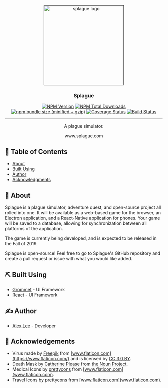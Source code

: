 <p align="center">
  <a href="" rel="noopener">
 <img width=256px height=256px src="https://github.com/alexlee-dev/splague/raw/master/splague.svg?sanitize=true" alt="splague logo"></a>
</p>

<h3 align="center">Splague</h3>

<div align="center">

[![NPM Version][npm-image]][npm-url] [![NPM Total Downloads][npm-downloads]][npm-url] [![npm bundle size (minified + gzip)][size-image]][npm-url] [![Coverage Status](https://coveralls.io/repos/github/alexlee-dev/splague/badge.svg?branch=master)](https://coveralls.io/github/alexlee-dev/splague?branch=master) [![Build Status](https://travis-ci.org/alexlee-dev/splague.svg?branch=master)](https://travis-ci.org/alexlee-dev/splague.svg?branch=master)

</div>

---

<p align="center"> A plague simulator.
    <br> 
</p>

<div align="center">www.splague.com</div>

## 📝 Table of Contents

- [About](#about)
- [Built Using](#built_using)
- [Author](#author)
- [Acknowledgments](#acknowledgement)

## 🧐 About <a name="about"></a>

Splague is a plague simulator, adventure quest, and open-source project all rolled into one. It will be available as a web-based game for the browser, an Electron application, and a React-Native application for phones. Your game will be saved to a database, allowing for synchronization between all platforms of the application.

The game is currently being developed, and is expected to be released in the Fall of 2019.

Splague is open-source! Feel free to go to Splague's GitHub repository and create a pull request or issue with what you would like added.

## ⛏️ Built Using <a name="built_using"></a>

- [Grommet](https://v2.grommet.io/) - UI Framework
- [React](https://reactjs.org/) - UI Framework

## ✍️ Author <a name="author"></a>

- [Alex Lee](https://github.com/alexlee-dev) - Developer

## 🎉 Acknowledgements <a name="acknowledgement"></a>

- Virus made by [Freepik](https://www.freepik.com) from [www.flaticon.com](https://www.flaticon.com/) and is licensed by [CC 3.0 BY](http://creativecommons.org/licenses/by/3.0/).
- Death Mask by [Catherine Please](https://thenounproject.com/CatherinePlease/) from [the Noun Project](https://thenounproject.com/).
- Medical Icons by [prettycons](https://www.flaticon.com/authors/prettycons) from [www.flaticon.com](www.flaticon.com).
- Travel Icons by [prettycons](https://www.flaticon.com/authors/prettycons) from [www.flaticon.com](www.flaticon.com).

[npm-image]: https://img.shields.io/npm/v/splague.svg
[npm-downloads]: https://img.shields.io/npm/dt/splague.svg
[npm-url]: https://www.npmjs.com/package/splague
[size-image]: https://img.shields.io/bundlephobia/minzip/splague.svg
[splague-icon]: https://github.com/alexlee-dev/splague/raw/master/splague.png
